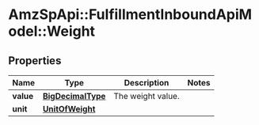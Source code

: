 # AmzSpApi::FulfillmentInboundApiModel::Weight

## Properties
Name | Type | Description | Notes
------------ | ------------- | ------------- | -------------
**value** | [**BigDecimalType**](BigDecimalType.md) | The weight value. | 
**unit** | [**UnitOfWeight**](UnitOfWeight.md) |  | 


